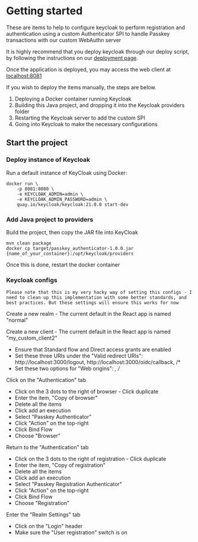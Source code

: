 # Getting started

These are items to help to configure keycloak to perform registration and authentication using a custom Authenticator SPI to handle Passkey transactions with our custom WebAuthn server

It is highly recommend that you deploy keycloak through our deploy script, by following the instructions on our [deployment page](https://yubicolabs.github.io/passkey-workshop/docs/deploy).

Once the application is deployed, you may access the web client at [localhost:8081](http://localhost:8081)

If you wish to deploy the items manually, the steps are below.

1. Deploying a Docker container running Keycloak
2. Building this Java project, and dropping it into the Keycloak providers folder
3. Restarting the Keycloak server to add the custom SPI
4. Going into Keycloak to make the necessary configurations

## Start the project

### Deploy instance of Keycloak

Run a default instance of KeyCloak using Docker:

    docker run \
        -p 8081:8080 \
        -e KEYCLOAK_ADMIN=admin \
        -e KEYCLOAK_ADMIN_PASSWORD=admin \
        quay.io/keycloak/keycloak:21.0.0 start-dev

### Add Java project to providers

Build the project, then copy the JAR file into KeyCloak

    mvn clean package
    docker cp target/passkey_authenticator-1.0.0.jar {name_of_your_container}:/opt/keycloak/providers

Once this is done, restart the docker container

### Keycloak configs

```
Please note that this is my very hacky way of setting this configs - I need to clean up this implementation with some better standards, and best practices. But these settings will ensure this works for now
```

Create a new realm - The current default in the React app is named "normal"

Create a new client - The current default in the React app is named "my_custom_client2"

- Ensure that Standard flow and Direct access grants are enabled
- Set these three URIs under the "Valid redirect URIs": http://localhost:3000/logout, http://localhost:3000/oidc/callback, /\*
- Set these two options for "Web origins": _, /_

Click on the "Authentication" tab

- Click on the 3 dots to the right of browser - Click duplicate
- Enter the item, "Copy of browser"
- Delete all the items
- Click add an execution
- Select "Passkey Authenticator"
- Click "Action" on the top-right
- Click Bind Flow
- Choose "Browser"

Return to the "Authentication" tab

- Click on the 3 dots to the right of registration - Click duplicate
- Enter the item, "Copy of registration"
- Delete all the items
- Click add an execution
- Select "Passkey Registration Authenticator"
- Click "Action" on the top-right
- Click Bind Flow
- Choose "Registration"

Enter the "Realm Settings" tab

- Click on the "Login" header
- Make sure the "User registration" switch is on
